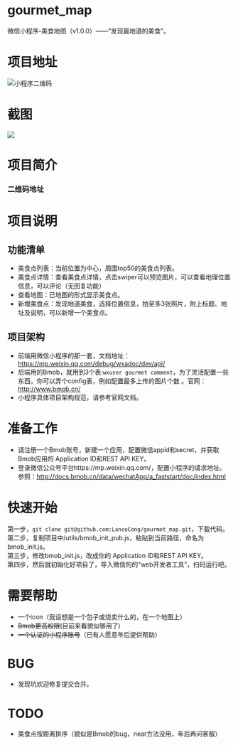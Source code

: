 # gourmet_map
微信小程序-美食地图（v1.0.0）——“发现最地道的美食”。

# 项目地址
![小程序二维码](http://wx2.sinaimg.cn/mw690/8f8f5f45gy1fclqewxnj1j20by0dmdgw.jpg)

# 截图
![](http://wx4.sinaimg.cn/mw690/8f8f5f45gy1fclr3k0bgtj21kw0p9n6y.jpg)

# 项目简介

### 二维码地址

# 项目说明

## 功能清单
* 美食点列表：当前位置为中心，周围top50的美食点列表。
* 美食点详情：查看美食点详情，点击swiper可以预览图片，可以查看地理位置信息，可以评论（无回复功能）
* 查看地图：已地图的形式显示美食点。
* 新增美食点：发现地道美食，选择位置信息，拍至多3张照片，附上标题、地址及说明，可以新增一个美食点。

## 项目架构
* 前端用微信小程序的那一套，文档地址：https://mp.weixin.qq.com/debug/wxadoc/dev/api/
* 后端用的Bmob，就用到3个表:```wxuser gourmet comment```，为了灵活配置一些东西，你可以弄个config表，例如配置最多上传的图片个数 。官网：http://www.bmob.cn/
* 小程序具体项目架构规范，请参考官网文档。

# 准备工作
* 请注册一个Bmob账号，新建一个应用，配置微信appid和secret，并获取Bmob应用的 Application ID和REST API KEY。 
* 登录微信公众号平台https://mp.weixin.qq.com/，配置小程序的请求地址。参照：http://docs.bmob.cn/data/wechatApp/a_faststart/doc/index.html

# 快速开始
第一步，```git clone git@github.com:LanceCong/gourmet_map.git```，下载代码。    
第二步，复制项目中/utils/bmob_init_pub.js，粘贴到当前路径，命名为bmob_init.js。  
第三步，修改bmob_init.js，改成你的 Application ID和REST API KEY。  
第四步，然后就初始化好项目了，导入微信的的“web开发者工具”，扫码运行吧。

# 需要帮助
* 一个icon（我设想是一个包子或烧卖什么的，在一个地图上）
* ~~Bmob更高权限~~(目前来看貌似够用了)
* ~~一个认证的小程序账号~~（已有人愿意年后提供帮助）

# BUG 
* 发现坑欢迎修复提交合并。

# TODO
* 美食点按距离排序（貌似是Bmob的bug，near方法没用，年后再问客服）